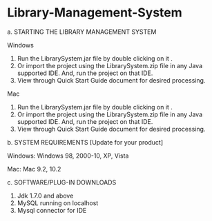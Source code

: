 # Library-Management-System
a. STARTING THE LIBRARY MANAGEMENT SYSTEM

Windows
1. Run the LibrarySystem.jar file by double clicking on it .
2. Or import the project using the LibrarySystem.zip file in any Java supported IDE.
   And, run the project on that IDE.
3. View through Quick Start Guide document for desired processing.

Mac
1. Run the LibrarySystem.jar file by double clicking on it .
2. Or import the project using the LibrarySystem.zip file in any Java supported IDE.
   And, run the project on that IDE.
3. View through Quick Start Guide document for desired processing.


b. SYSTEM REQUIREMENTS [Update for your product]

Windows:
Windows 98, 2000-10, XP, Vista

Mac:
Mac 9.2, 10.2


c. SOFTWARE/PLUG-IN DOWNLOADS
1. Jdk 1.7.0 and above
2. MySQL running on localhost
3. Mysql connector for IDE

